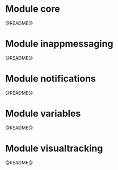 # Module core

@README@

# Module inappmessaging

@README@

# Module notifications

@README@

# Module variables

@README@

# Module visualtracking

@README@
